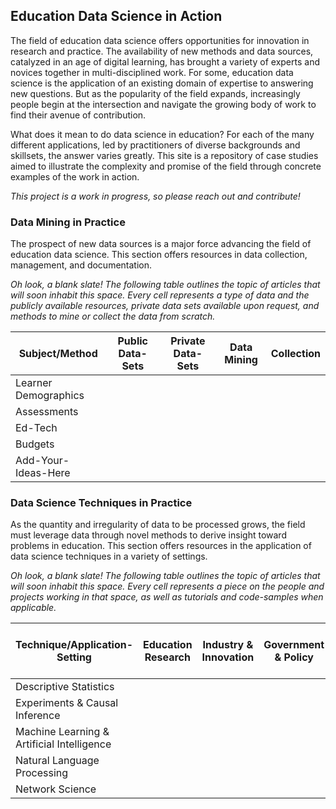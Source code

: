## Education Data Science in Action

The field of education data science offers opportunities for innovation in research and practice. The availability of new methods and data sources, catalyzed in an age of digital learning, has brought a variety of experts and novices together in multi-disciplined work. For some, education data science is the application of an existing domain of expertise to answering new questions. But as the popularity of the field expands, increasingly people begin at the intersection and navigate the growing body of work to find their avenue of contribution.

What does it mean to do data science in education? For each of the many different applications, led by practitioners of diverse backgrounds and skillsets, the answer varies greatly. This site is a repository of case studies aimed to illustrate the complexity and promise of the field through concrete examples of the work in action. 

_This project is a work in progress, so please reach out and contribute!_

### Data Mining in Practice 

The prospect of new data sources is a major force advancing the field of education data science. This section offers resources in data collection, management, and documentation.

_Oh look, a blank slate! The following table outlines the topic of articles that will soon inhabit this space. Every cell represents a type of data and the publicly available resources, private data sets available upon request, and methods to mine or collect the data from scratch._

| Subject/Method| Public Data-Sets | Private Data-Sets | Data Mining | Collection |
| ----------- | ----------- | ----------- | ----------- | ----------- |
| Learner Demographics |  |  |  |  |
| Assessments |  |  |  |  |
| Ed-Tech |  |  |  |  |
| Budgets |  |  |  |  |
| Add-Your-Ideas-Here  |  |  |  |  |

### Data Science Techniques in Practice

As the quantity and irregularity of data to be processed grows, the field must leverage data through novel methods to derive insight toward problems in education. This section offers resources in the application of data science techniques in a variety of settings.

_Oh look, a blank slate! The following table outlines the topic of articles that will soon inhabit this space. Every cell represents a piece on the people and projects working in that space, as well as tutorials and code-samples when applicable._

| Technique/Application-Setting| Education Research | Industry & Innovation | Government & Policy | School Districts & Educators |
| ----------- | ----------- | ----------- | ----------- | ----------- |
| Descriptive Statistics |  |  |  |  |
| Experiments & Causal Inference |  |  |  |  |
| Machine Learning & Artificial Intelligence  |  |  |  |  |
| Natural Language Processing |  |  |  |  |
| Network Science |  |  |  |  |
